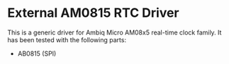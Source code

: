 # External AM0815 RTC Driver

This is a generic driver for Ambiq Micro AM08x5 real-time clock family. It has been tested with the following parts:
- AB0815 (SPI)
